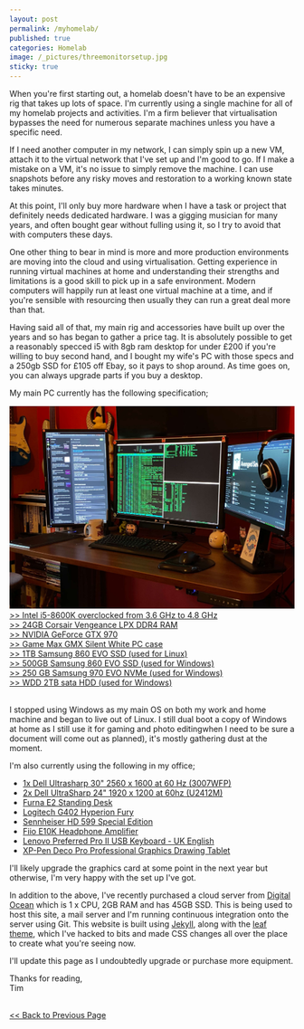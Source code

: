 ```yaml
---
layout: post
permalink: /myhomelab/
published: true
categories: Homelab
image: /_pictures/threemonitorsetup.jpg
sticky: true
---
```

When you're first starting out, a homelab doesn't have to be an expensive rig that takes up lots of space. I'm currently using a single machine for all of my homelab projects and activities. I'm a firm believer that virtualisation bypasses the need for numerous separate machines unless you have a specific need.

If I need another computer in my network, I can simply spin up a new VM, attach it to the virtual network that I've set up and I'm good to go. If I make a mistake on a VM, it's no issue to simply remove the machine. I can use snapshots before any risky moves and restoration to a working known state takes minutes.

At this point, I'll only buy more hardware when I have a task or project that definitely needs dedicated hardware. I was a gigging musician for many years, and often bought gear without fulling using it, so I try to avoid that with computers these days.

One other thing to bear in mind is more and more production environments are moving into the cloud and using virtualisation. Getting experience in running virtual machines at home and understanding their strengths and limitations is a good skill to pick up in a safe environment. Modern computers will happily run at least one virtual machine at a time, and if you're sensible with resourcing then usually they can run a great deal more than that.

Having said all of that, my main rig and accessories have built up over the years and so has began to gather a price tag. It is absolutely possible to get a reasonably specced i5 with 8gb ram desktop for under £200 if you're willing to buy second hand, and I bought my wife's PC with those specs and a 250gb SSD for £105 off Ebay, so it pays to shop around. As time goes on, you can always upgrade parts if you buy a desktop.  

My main PC currently has the following specification;
<br><br>
<a href="/_pictures/threemonitorsetup.jpg" target="_blank">
<img src="/_pictures/threemonitorsetup.jpg" alt="three monitor home set up" style="margin-top:-2px;" class="leftimg" /></a>
<a href="https://ark.intel.com/content/www/us/en/ark/products/126685/intel-core-i5-8600k-processor-9m-cache-up-to-4-30-ghz.html" target="_blank">>> Intel i5-8600K overclocked from 3.6 GHz to 4.8 GHz<br></a>
<a href="https://www.scan.co.uk/products/16gb-(2x8gb)-corsair-ddr4-vengeance-lpx-black-pc4-19200-(2400)-non-ecc-unbuffered-cas-14-16-16-31-xm" target="_blank">>> 24GB Corsair Vengeance LPX DDR4 RAM<br></a>
<a href="https://www.techpowerup.com/gpu-specs/geforce-gtx-970.c2620" target="_blank">>> NVIDIA GeForce GTX 970<br></a>
<a href="https://www.scan.co.uk/products/game-max-silent-gaming-pc-computer-chassis-2x-usb-30-2x-fan-controllers-sd-card-reader-water-cooling" target="_blank">>> Game Max GMX Silent White PC case<br></a>
<a href="https://www.amazon.co.uk/Samsung-Inch-SATA-Internal-MZ-76E1T0B/dp/B078DPCY3T" target="blank">>> 1TB Samsung 860 EVO SSD (used for Linux)<br></a>
<a href="https://www.amazon.co.uk/Samsung-Inch-SATA-Internal-MZ-76E1T0B/dp/B0781Z7Y3S?th=1" target="blank">>> 500GB Samsung 860 EVO SSD (used for Windows)<br></a>
<a href="https://www.amazon.co.uk/Samsung-MZ-V7S250BW-Solid-State-Drive/dp/B07MHXYL6T/ref=sr_1_6?dchild=1&keywords=nvme+ssd+samsung&qid=1609861955&s=computers&sr=1-6" target="blank">>> 250 GB Samsung 970 EVO NVMe (used for Windows)<br></a>
<a href="https://shop.westerndigital.com/products/internal-drives/wd-black-desktop-sata-hdd#WD2003FZEX" target="_blank">>> WDD 2TB sata HDD (used for Windows)<br></a>
<br>

I stopped using Windows as my main OS on both my work and home machine and began to live out of Linux. I still dual boot a copy of Windows at home as I still use it for gaming and photo editingwhen I need to be sure a document will come out as planned), it's mostly gathering dust at the moment.

I'm also currently using the following in my office;
* <a href="https://www.dell.com/downloads/emea/services/uk/en/3007WFP.pdf" target="_blank">1x Dell Ultrasharp 30" 2560 x 1600 at 60 Hz (3007WFP)</a>
* <a href="https://www.dell.com/is/business/p/dell-u2412m/pd" target="_blank">2x Dell UltraSharp 24" 1920 x 1200 at 60hz (U2412M)</a>
* <a href="https://www.furna.co.uk/products/furna-electric-standing-desk-sit-stand-desk" target="_blank">Furna E2 Standing Desk</a>
* <a href="https://www.logitechg.com/en-gb/products/gaming-mice/g402-hyperion-fury-fps-gaming-mouse.html?utm_campaign=dr&utm_source=google&utm_medium=paid_search&gclid=CjwKCAiA_9r_BRBZEiwAHZ_v10M_gcFfOPD8d81aUEfvCND_ZobBYnerowwX8MQknzVZ6MLekZWZ1xoC7KMQAvD_BwE" target="_blank">Logitech G402 Hyperion Fury</a>
* <a href="https://www.amazon.co.uk/Sennheiser-Special-Open-Headphone-Black/dp/B07Q7S7247/ref=sr_1_4?dchild=1&keywords=sennheiser%2Bheadphones%2B599&qid=1610018324&s=electronics&sr=1-4&th=1" target="_blank">Sennheiser HD 599 Special Edition</a>
* <a href="https://www.amazon.co.uk/Fiio-E10K-Headphone-Amplifier-Black/dp/B00LP3AMC2" target="_blank">Fiio E10K Headphone Amplifier</a>
* <a href="https://www.amazon.co.uk/Lenovo-Keyboard-SK-8827-SD50L80069-4X30M86917/dp/B07MBF6LFC/ref=sr_1_6?dchild=1&keywords=lenovo+keyboard&qid=1610018000&s=electronics&sr=1-6" target="_blank">Lenovo Preferred Pro II USB Keyboard - UK English </a>
* <a href="https://www.amazon.co.uk/XP-Pen-Professional-Graphics-Pressure-Battery-Free/dp/B07RWZYVS9/ref=sr_1_7?dchild=1&keywords=xp-pen+deco&qid=1610018527&s=electronics&sr=1-7" target="_blank">XP-Pen Deco Pro Professional Graphics Drawing Tablet</a>

I'll likely upgrade the graphics card at some point in the next year but otherwise, I'm very happy with the set up I've got.

In addition to the above, I've recently purchased a cloud server from <a href="digitalocean.com" target="_blank">Digital Ocean</a> which is 1 x CPU, 2GB RAM and has 45GB SSD. This is being used to host this site, a mail server and I'm running continuous integration onto the server using Git. This website is built using <a href="https://jekyllrb.com/" target="_blank">Jekyll</a>, along with the <a href="https://jekyll-themes.com/leaf/" target="_blank">leaf theme</a>, which I've hacked to bits and made CSS changes all over the place to create what you're seeing now.

I'll update this page as I undoubtedly upgrade or purchase more equipment.

Thanks for reading,<br>
Tim
<br><br>
<div><a id="l" href="javascript:history.back()"><< Back to Previous Page</a>&nbsp;</div>
<br>
